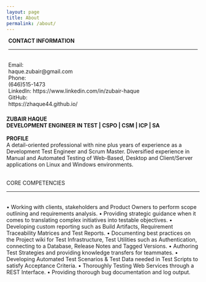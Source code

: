 ```yaml
---
layout: page
title: About
permalink: /about/
---
```


<amp-img width="83.33" height="57.33" layout="responsive" src="http://insights.dice.com/wp-content/uploads/2014/07/C-Programming.jpg"></amp-img>


<div class="first-container">
<div class="left" style="margin:5px;">
<b>CONTACT INFORMATION</b><br>
<hr><br>
Email:<br>
haque.zubair@gmail.com<br>
Phone:<br>
(646)515-1473<br>
LinkedIn: https://www.linkedin.com/in/zubair-haque<br>
GitHub:<br>
https://zhaque44.github.io/<br><br>
</div>

<div class="right" style="margin:5px;"></div>
<b>ZUBAIR HAQUE<br>
DEVELOPMENT ENGINEER IN TEST | CSPO | CSM | ICP | SA</b>
<br><br><b>PROFILE</b><br>
A detail-oriented professional with nine plus years of experience as a Development Test Engineer and Scrum Master. Diversified experience in Manual and Automated Testing of Web-Based, Desktop and Client/Server applications on Linux and Windows environments.<br><br>

CORE COMPETENCIES<br><hr><br>
• Working with clients, stakeholders and Product Owners to perform scope outlining and requirements analysis.
• Providing strategic guidance when it comes to translating complex initiatives into testable objectives.
• Developing custom reporting such as Build Artifacts, Requirement Traceability Matrices and Test Reports.
• Documenting best practices on the Project wiki for Test Infrastructure, Test Utilities such as Authentication, connecting to a Database, Release Notes and Tagged Versions.
• Authoring Test Strategies and providing knowledge transfers for teammates.
• Developing Automated Test Scenarios & Test Data needed in Test Scripts to satisfy Acceptance Criteria.
• Thoroughly Testing Web Services through a REST Interface. • Providing thorough bug documentation and log output.
</div>

